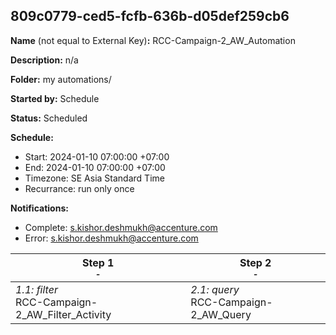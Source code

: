 ## 809c0779-ced5-fcfb-636b-d05def259cb6

**Name** (not equal to External Key)**:** RCC-Campaign-2_AW_Automation

**Description:** n/a

**Folder:** my automations/

**Started by:** Schedule

**Status:** Scheduled

**Schedule:**

* Start: 2024-01-10 07:00:00 +07:00
* End: 2024-01-10 07:00:00 +07:00
* Timezone: SE Asia Standard Time
* Recurrance: run only once

**Notifications:**

* Complete: s.kishor.deshmukh@accenture.com
* Error: s.kishor.deshmukh@accenture.com

| Step 1<br>_<small>-</small>_ | Step 2<br>_<small>-</small>_ |
| --- | --- |
| _1.1: filter_<br>RCC-Campaign-2_AW_Filter_Activity | _2.1: query_<br>RCC-Campaign-2_AW_Query |
